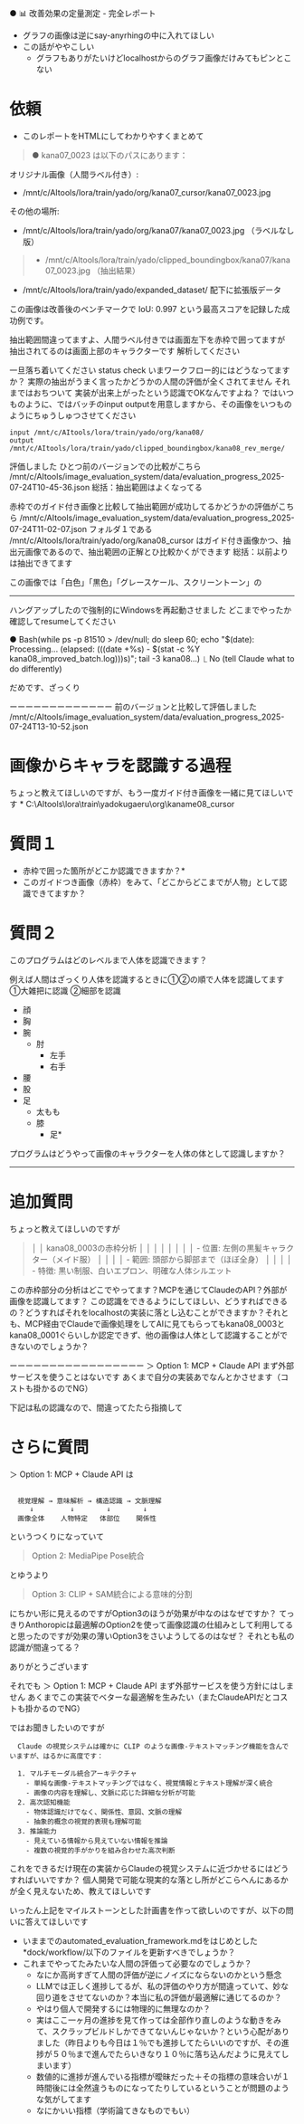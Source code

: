 


● 📊 改善効果の定量測定 - 完全レポート

* グラフの画像は逆にsay-anyrhingの中に入れてほしい
* この話がややこしい
	* グラフもありがたいけどlocalhostからのグラフ画像だけみてもピンとこない


# 依頼

* このレポートをHTMLにしてわかりやすくまとめて



>● kana07_0023 は以下のパスにあります：
>
  オリジナル画像（人間ラベル付き）:
  - /mnt/c/AItools/lora/train/yado/org/kana07_cursor/kana07_0023.jpg
>
  その他の場所:
  - /mnt/c/AItools/lora/train/yado/org/kana07/kana07_0023.jpg （ラベルなし版）
 > - /mnt/c/AItools/lora/train/yado/clipped_boundingbox/kana07/kana07_0023.jpg （抽出結果）
  - /mnt/c/AItools/lora/train/yado/expanded_dataset/ 配下に拡張版データ
>
  この画像は改善後のベンチマークで IoU: 0.997 という最高スコアを記録した成功例です。

抽出範囲間違ってますよ、人間ラベル付きでは画面左下を赤枠で囲ってますが
抽出されてるのは画面上部のキャラクターです
解析してください




一旦落ち着いてください
status check いまワークフロー的にはどうなってますか？
実際の抽出がうまく言ったかどうかの人間の評価が全くされてません
それまではおちついて
実装が出来上がったという認識でOKなんですよね？
ではいつものように、ではバッチのinput outputを用意しますから、その画像をいつものようにちゅうしゅつさせてください


```
input /mnt/c/AItools/lora/train/yado/org/kana08/
output /mnt/c/AItools/lora/train/yado/clipped_boundingbox/kana08_rev_merge/
```



評価しました
ひとつ前のバージョンでの比較がこちら
/mnt/c/AItools/image_evaluation_system/data/evaluation_progress_2025-07-24T10-45-36.json
総括：抽出範囲はよくなってる

赤枠でのガイド付き画像と比較して抽出範囲が成功してるかどうかの評価がこちら
/mnt/c/AItools/image_evaluation_system/data/evaluation_progress_2025-07-24T11-02-07.json
フォルダ１である /mnt/c/AItools/lora/train/yado/org/kana08_cursor はガイド付き画像かつ、抽出元画像であるので、抽出範囲の正解とひ比較かくができます
総括：以前よりは抽出できてます


この画像では「白色」「黒色」「グレースケール、スクリーントーン」の


--------------


ハングアップしたので強制的にWindowsを再起動させました
どこまでやったか確認してresumeしてください

● Bash(while ps -p 81510 > /dev/null; do sleep 60; echo "$(date): Processing... (elapsed: $(($(date +%s) - $(stat -c %Y
      kana08_improved_batch.log)))s)"; tail -3 kana08…)
  ⎿  No (tell Claude what to do differently)

だめです、ざっくり



ーーーーーーーーーーーーー
前のバージョンと比較して評価しました
/mnt/c/AItools/image_evaluation_system/data/evaluation_progress_2025-07-24T13-10-52.json

# 画像からキャラを認識する過程
ちょっと教えてほしいのですが、もう一度ガイド付き画像を一緒に見てほしいです
	* C:\AItools\lora\train\yadokugaeru\org\kaname08_cursor

# 質問１

* 赤枠で囲った箇所がどこか認識できますか？*
* このガイドつき画像（赤枠）をみて、「どこからどこまでが人物」として認識できてますか？

# 質問２
このプログラムはどのレベルまで人体を認識できます？

例えば人間はざっくり人体を認識するときに①②の順で人体を認識してます
①大雑把に認識
②細部を認識
* 顔
* 胸
* 腕
	* 肘
		* 左手
		* 右手
* 腰
* 股
* 足
	* 太もも
	* 膝
		* 足*

プログラムはどうやって画像のキャラクターを人体の体として認識しますか？

----------

# 追加質問
ちょっと教えてほしいのですが
>│ │ kana08_0003の赤枠分析                                                                                                                      │ │
│ │                                                                                                                                            │ │
│ │ - 位置: 左側の黒髪キャラクター（メイド服）                                                                                                 │ │
│ │ - 範囲: 頭部から脚部まで（ほぼ全身）                                                                                                       │ │
│ │ - 特徴: 黒い制服、白いエプロン、明確な人体シルエット    

この赤枠部分の分析はどこでやってます？MCPを通じてClaudeのAPI？外部が画像を認識してます？
この認識をできるようにしてほしい、どうすればできるの？どうすればそれをlocalhostの実装に落とし込むことができますか？それとも、MCP経由でClaudeで画像処理をしてAIに見てもらってもkana08_0003とkana08_0001ぐらいしか認定できず、他の画像は人体として認識することができないのでしょうか？


ーーーーーーーーーーーーーーーーー
＞  Option 1: MCP + Claude API
まず外部サービスを使うことはないです
あくまで自分の実装あでなんとかさせます（コストも掛かるのでNG）

下記は私の認識なので、間違ってたたら指摘して

# さらに質問
＞  Option 1: MCP + Claude API
は

```

  視覚理解 → 意味解析 → 構造認識 → 文脈理解
     ↓         ↓        ↓        ↓
  画像全体    人物特定   体部位    関係性
```

というつくりになっていて
>  Option 2: MediaPipe Pose統合

とゆうより
>  Option 3: CLIP + SAM統合による意味的分割

にちかい形に見えるのですがOption3のほうが効果が中なのはなぜですか？
てっきりAnthoropicは最適解のOption2を使って画像認識の仕組みとして利用してると思ったのですが効果の薄いOption3をさいようしてるのはなぜ？
それとも私の認識が間違ってる？


ありがとうございます

それでも
＞  Option 1: MCP + Claude API
まず外部サービスを使う方針にはしません
あくまでこの実装でベターな最適解を生みたい（またClaudeAPIだとコストも掛かるのでNG）

ではお聞きしたいのですが

```
  Claude の視覚システムは確かに CLIP のような画像-テキストマッチング機能を含んでいますが、はるかに高度です：

  1. マルチモーダル統合アーキテクチャ
    - 単純な画像-テキストマッチングではなく、視覚情報とテキスト理解が深く統合
    - 画像の内容を理解し、文脈に応じた詳細な分析が可能
  2. 高次認知機能
    - 物体認識だけでなく、関係性、意図、文脈の理解
    - 抽象的概念の視覚的表現も理解可能
  3. 推論能力
    - 見えている情報から見えていない情報を推論
    - 複数の視覚的手がかりを組み合わせた高次判断
```

これをできるだけ現在の実装からClaudeの視覚システムに近づかせるにはどうすればいいですか？
個人開発で可能な現実的な落とし所がどこらへんにあるかが全く見えないため、教えてほしいです


いったん上記をマイルストーンとした計画書を作って欲しいのですが、以下の問いに答えてほしいです
* いままでのautomated_evaluation_framework.mdをはじめとした
	*dock/workflow/以下のファイルを更新すべきでしょうか？
* これまでやってたみたいな人間の評価って必要なのでしょうか？
	* なにか高尚すぎて人間の評価が逆にノイズにならないのかという懸念
	* LLMでは正しく進捗してるが、私の評価のやり方が間違っていて、妙な回り道をさせてないのか？本当に私の評価が最適解に通じてるのか？
	* やはり個人で開発するには物理的に無理なのか？
	* 実はここ一ヶ月の進捗を見て作っては全部作り直しのような動きをみて、スクラップビルドしかできてないんじゃないか？という心配がありました（昨日よりも今日は１％でも進捗してたらいいのですが、その進捗が５０％まで進んでたらいきなり１０％に落ち込んだように見えてしまいます）
	* 数値的に進捗が進んでいる指標が曖昧だった＋その指標の意味合いが１時間後には全然違うものになってたりしているということが問題のような気がしてます
	* なにかいい指標（学術論てきなものでもい）